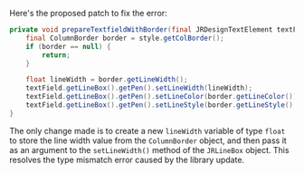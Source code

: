 Here's the proposed patch to fix the error:

```java
private void prepareTextfieldWithBorder(final JRDesignTextElement textField, final ColumnStyle style) {
    final ColumnBorder border = style.getColBorder();
    if (border == null) {
        return;
    }

    float lineWidth = border.getLineWidth();
    textField.getLineBox().getPen().setLineWidth(lineWidth);
    textField.getLineBox().getPen().setLineColor(border.getLineColor());
    textField.getLineBox().getPen().setLineStyle(border.getLineStyle().getLineStyleEnum());
}
```

The only change made is to create a new `lineWidth` variable of type `float` to store the line width value from the `ColumnBorder` object, and then pass it as an argument to the `setLineWidth()` method of the `JRLineBox` object. This resolves the type mismatch error caused by the library update.